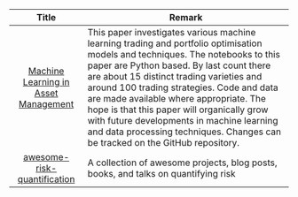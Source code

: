 | Title | Remark |
| :----: | -----|
| [Machine Learning in Asset Management](https://papers.ssrn.com/sol3/papers.cfm?abstract_id=3420952)|This paper investigates various machine learning trading and portfolio optimisation models and techniques. The notebooks to this paper are Python based. By last count there are about 15 distinct trading varieties and around 100 trading strategies. Code and data are made available where appropriate. The hope is that this paper will organically grow with future developments in machine learning and data processing techniques. Changes can be tracked on the GitHub repository.|
|[awesome-risk-quantification](https://github.com/veeral-patel/awesome-risk-quantification)|A collection of awesome projects, blog posts, books, and talks on quantifying risk|
